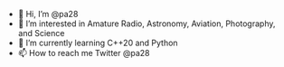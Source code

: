 - 👋 Hi, I’m @pa28
- 👀 I’m interested in Amature Radio, Astronomy, Aviation, Photography, and Science
- 🌱 I’m currently learning C++20 and Python
- 📫 How to reach me Twitter @pa28

<!---
pa28/pa28 is a ✨ special ✨ repository because its `README.md` (this file) appears on your GitHub profile.
You can click the Preview link to take a look at your changes.
--->
